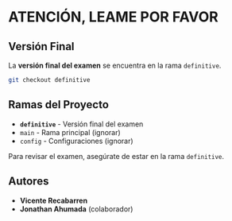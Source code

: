 # ATENCIÓN, LEAME POR FAVOR

## Versión Final

La **versión final del examen** se encuentra en la rama `definitive`.

```bash
git checkout definitive
```

## Ramas del Proyecto

- **`definitive`** - Versión final del examen
- `main` - Rama principal (ignorar)
- `config` - Configuraciones (ignorar)

Para revisar el examen, asegúrate de estar en la rama `definitive`.

## Autores

- **Vicente Recabarren**
- **Jonathan Ahumada** (colaborador)

